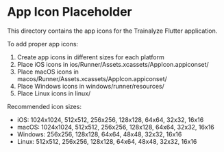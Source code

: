 # App Icon Placeholder

This directory contains the app icons for the Trainalyze Flutter application.

To add proper app icons:

1. Create app icons in different sizes for each platform
2. Place iOS icons in ios/Runner/Assets.xcassets/AppIcon.appiconset/
3. Place macOS icons in macos/Runner/Assets.xcassets/AppIcon.appiconset/
4. Place Windows icons in windows/runner/resources/
5. Place Linux icons in linux/

Recommended icon sizes:
- iOS: 1024x1024, 512x512, 256x256, 128x128, 64x64, 32x32, 16x16
- macOS: 1024x1024, 512x512, 256x256, 128x128, 64x64, 32x32, 16x16
- Windows: 256x256, 128x128, 64x64, 48x48, 32x32, 16x16
- Linux: 512x512, 256x256, 128x128, 64x64, 48x48, 32x32, 16x16